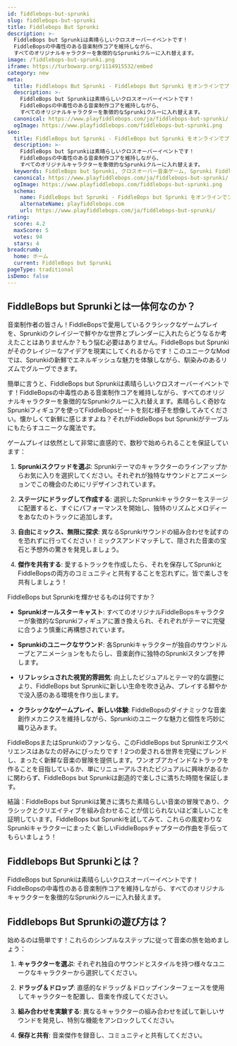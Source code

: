 ```yaml
---
id: fiddlebops-but-sprunki
slug: fiddlebops-but-sprunki
title: Fiddlebops But Sprunki
description: >-
  FiddleBops but Sprunkiは素晴らしいクロスオーバーイベントです！
  FiddleBopsの中毒性のある音楽制作コアを維持しながら、
  すべてのオリジナルキャラクターを象徴的なSprunkiクルーに入れ替えます。
image: /fiddlebops-but-sprunki.png
iframe: https://turbowarp.org/1114915532/embed
category: new
meta:
  title: Fiddlebops But Sprunki - Fiddlebops But Sprunki をオンラインでプレイ
  description: >-
    FiddleBops but Sprunkiは素晴らしいクロスオーバーイベントです！
    FiddleBopsの中毒性のある音楽制作コアを維持しながら、
    すべてのオリジナルキャラクターを象徴的なSprunkiクルーに入れ替えます。
  canonical: https://www.playfiddlebops.com/ja/fiddlebops-but-sprunki/
  ogImage: https://www.playfiddlebops.com/fiddlebops-but-sprunki.png
seo:
  title: FiddleBops but Sprunki - FiddleBops but Sprunki をオンラインでプレイ
  description: >-
    FiddleBops but Sprunkiは素晴らしいクロスオーバーイベントです！
    FiddleBopsの中毒性のある音楽制作コアを維持しながら、
    すべてのオリジナルキャラクターを象徴的なSprunkiクルーに入れ替えます。
  keywords: FiddleBops but Sprunki, クロスオーバー音楽ゲーム, Sprunki FiddleBops
  canonical: https://www.playfiddlebops.com/ja/fiddlebops-but-sprunki/
  ogImage: https://www.playfiddlebops.com/fiddlebops-but-sprunki.png
  schema:
    name: FiddleBops but Sprunki - FiddleBops but Sprunki をオンラインでプレイ
    alternateName: playfiddlebops.com
    url: https://www.playfiddlebops.com/ja/fiddlebops-but-sprunki/
rating:
  score: 4.2
  maxScore: 5
  votes: 94
  stars: 4
breadcrumb:
  home: ホーム
  current: FiddleBops but Sprunki
pageType: traditional
isDemo: false
---
```


## FiddleBops but Sprunkiとは一体何なのか？

音楽制作者の皆さん！FiddleBopsで愛用しているクラシックなゲームプレイを、Sprunkiのクレイジーで鮮やかな世界とブレンダーに入れたらどうなるか考えたことはありませんか？もう悩む必要はありません。FiddleBops but Sprunkiがそのクレイジーなアイデアを現実にしてくれるからです！このユニークなModでは、Sprunkiの新鮮でエネルギッシュな魅力を体験しながら、馴染みのあるリズムでグルーヴできます。

簡単に言うと、FiddleBops but Sprunkiは素晴らしいクロスオーバーイベントです！FiddleBopsの中毒性のある音楽制作コアを維持しながら、すべてのオリジナルキャラクターを象徴的なSprunkiクルーに入れ替えます。素晴らしく奇妙なSprunkiフィギュアを使ってFiddleBopsビートを刻む様子を想像してみてください。懐かしくて新鮮に感じますよね？それがFiddleBops but Sprunkiがテーブルにもたらすユニークな魔法です。

ゲームプレイは依然として非常に直感的で、数秒で始められることを保証しています：

1. **Sprunkiスクワッドを選ぶ**: Sprunkiテーマのキャラクターのラインアップからお気に入りを選択してください。それぞれが独特なサウンドとアニメーションでこの機会のためにリデザインされています。

2. **ステージにドラッグして作成する**: 選択したSprunkiキャラクターをステージに配置すると、すぐにパフォーマンスを開始し、独特のリズムとメロディーをあなたのトラックに追加します。

3. **自由にミックス、無限に探求**: 異なるSprunkiサウンドの組み合わせを試すのを恐れずに行ってください！ミックスアンドマッチして、隠された音楽の宝石と予想外の驚きを発見しましょう。

4. **傑作を共有する**: 愛するトラックを作成したら、それを保存してSprunkiとFiddleBopsの両方のコミュニティと共有することを忘れずに。皆で楽しさを共有しましょう！

FiddleBops but Sprunkiを輝かせるものは何ですか？

- **Sprunkiオールスターキャスト**: すべてのオリジナルFiddleBopsキャラクターが象徴的なSprunkiフィギュアに置き換えられ、それぞれがテーマに完璧に合うよう慎重に再構想されています。

- **Sprunkiのユニークなサウンド**: 各Sprunkiキャラクターが独自のサウンドループとアニメーションをもたらし、音楽創作に独特のSprunkiスタンプを押します。

- **リフレッシュされた視覚的雰囲気**: 向上したビジュアルとテーマ的な調整により、FiddleBops but Sprunkiに新しい生命を吹き込み、プレイする鮮やかで没入感のある環境を作り出します。

- **クラシックなゲームプレイ、新しい体験**: FiddleBopsのダイナミックな音楽創作メカニクスを維持しながら、Sprunkiのユニークな魅力と個性を巧妙に織り込みます。

FiddleBopsまたはSprunkiのファンなら、このFiddleBops but Sprunkiエクスペリエンスはあなたの好みにぴったりです！2つの愛される世界を完璧にブレンドし、まったく新鮮な音楽の冒険を提供します。ワンオブアカインドなトラックを作ることを目指しているか、単にリニューアルされたビジュアルに興味があるかに関わらず、FiddleBops but Sprunkiは創造的で楽しさに満ちた時間を保証します。

結論：FiddleBops but Sprunkiは驚きに満ちた素晴らしい音楽の冒険であり、クラシックとクリエイティブを組み合わせることが信じられないほど楽しいことを証明しています。FiddleBops but Sprunkiを試してみて、これらの風変わりなSprunkiキャラクターにまったく新しいFiddleBopsチャプターの作曲を手伝ってもらいましょう！

## Fiddlebops But Sprunkiとは？

FiddleBops but Sprunkiは素晴らしいクロスオーバーイベントです！FiddleBopsの中毒性のある音楽制作コアを維持しながら、すべてのオリジナルキャラクターを象徴的なSprunkiクルーに入れ替えます。

## Fiddlebops But Sprunkiの遊び方は？

始めるのは簡単です！これらのシンプルなステップに従って音楽の旅を始めましょう：

1. **キャラクターを選ぶ**: それぞれ独自のサウンドとスタイルを持つ様々なユニークなキャラクターから選択してください。

2. **ドラッグ＆ドロップ**: 直感的なドラッグ＆ドロップインターフェースを使用してキャラクターを配置し、音楽を作成してください。

3. **組み合わせを実験する**: 異なるキャラクターの組み合わせを試して新しいサウンドを発見し、特別な機能をアンロックしてください。

4. **保存と共有**: 音楽傑作を録音し、コミュニティと共有してください。